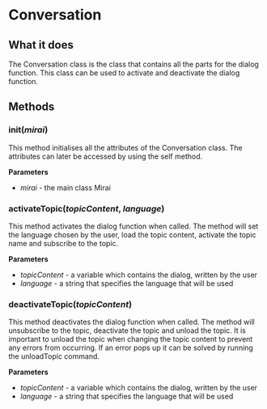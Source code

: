 # Conversation

## What it does
The Conversation class is the class that contains all the parts for the dialog function. This class can be used to 
activate and deactivate the dialog function. 

## Methods 
### __init__(*mirai*)

This method initialises all the attributes of the Conversation class. The attributes can later be accessed by using
the self method. 

__Parameters__
- *mirai* - the main class Mirai  

### activateTopic(*topicContent*, *language*)
This method activates the dialog function when called. The method will set the language chosen by the user, load
the topic content, activate the topic name and subscribe to the topic.  

__Parameters__ 
- *topicContent* - a variable which contains the dialog, written by the user  
- *language* - a string that specifies the language that will be used  

### deactivateTopic(*topicContent*)
This method deactivates the dialog function when called. The method will unsubscribe to the topic, deactivate the topic
and unload the topic. It is important to unload the topic when changing the topic content to prevent any errors
from occurring. If an error pops up it can be solved by running the unloadTopic command.  

__Parameters__ 
- *topicContent* - a variable which contains the dialog, written by the user  
- *language* - a string that specifies the language that will be used  